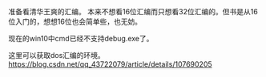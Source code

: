 准备看清华王爽的汇编。
本来不想看16位汇编而只想看32位汇编的。但书是从16位入门的，想想16位也会简单些，也无妨。

现在的win10中cmd已经不支持debug.exe了。

这里可以获取dos汇编的环境。
https://blog.csdn.net/qq_43722079/article/details/107690205
